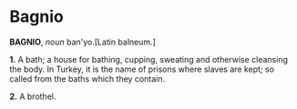 # Bagnio

**BAGNIO**, _noun_ ban'yo.\[Latin balneum.\]

**1.** A bath; a house for bathing, cupping, sweating and otherwise cleansing the body. In Turkey, it is the name of prisons where slaves are kept; so called from the baths which they contain.

**2.** A brothel.